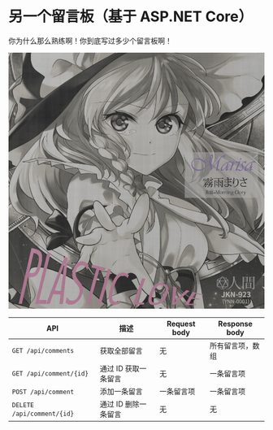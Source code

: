 # 另一个留言板（基于 ASP.NET Core）
你为什么那么熟练啊！你到底写过多少个留言板啊！

![霧雨魔理沙の塑　料　愛](./docs/img/plastic_love_marisa_jinkan.jpg "霧雨魔理沙の塑　料　愛")

|  API   |  描述  |  Request body  |  Response body
|  ----  |  ----  |     ----       |  ----
| `GET /api/comments`         | 获取全部留言 | 无 | 所有留言项，数组
| `GET /api/comment/{id}`     | 通过 ID 获取一条留言 | 无 | 一条留言项
| `POST /api/comment`         | 添加一条留言 | 一条留言项 | 一条留言项
| `DELETE /api/comment/{id}`  |  通过 ID 删除一条留言 | 无 | 无
